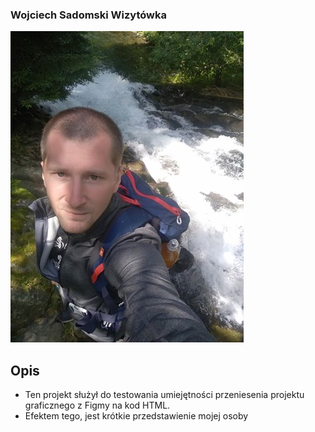 ### Wojciech Sadomski Wizytówka

![Grafika aplikacji](wojtek.jpg)

## Opis

- Ten projekt służył do testowania umiejętności przeniesenia
  projektu graficznego z Figmy na kod HTML.
- Efektem tego, jest krótkie przedstawienie mojej osoby
